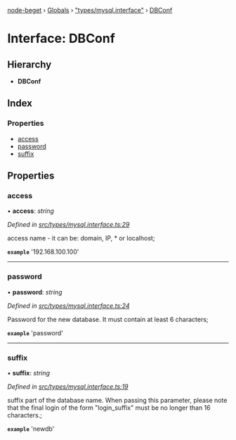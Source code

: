 [node-beget](../README.md) › [Globals](../globals.md) › ["types/mysql.interface"](../modules/_types_mysql_interface_.md) › [DBConf](_types_mysql_interface_.dbconf.md)

# Interface: DBConf

## Hierarchy

* **DBConf**

## Index

### Properties

* [access](_types_mysql_interface_.dbconf.md#access)
* [password](_types_mysql_interface_.dbconf.md#password)
* [suffix](_types_mysql_interface_.dbconf.md#suffix)

## Properties

###  access

• **access**: *string*

*Defined in [src/types/mysql.interface.ts:29](https://github.com/olehcambel/node-beget/blob/f128411/src/types/mysql.interface.ts#L29)*

access name - it can be: domain, IP, * or localhost;

**`example`** '192.168.100.100'

___

###  password

• **password**: *string*

*Defined in [src/types/mysql.interface.ts:24](https://github.com/olehcambel/node-beget/blob/f128411/src/types/mysql.interface.ts#L24)*

Password for the new database. It must contain at least 6 characters;

**`example`** 'password'

___

###  suffix

• **suffix**: *string*

*Defined in [src/types/mysql.interface.ts:19](https://github.com/olehcambel/node-beget/blob/f128411/src/types/mysql.interface.ts#L19)*

suffix part of the database name. When passing this parameter,
please note that the final login of the form "login_suffix"
must be no longer than 16 characters.;

**`example`** 'newdb'
